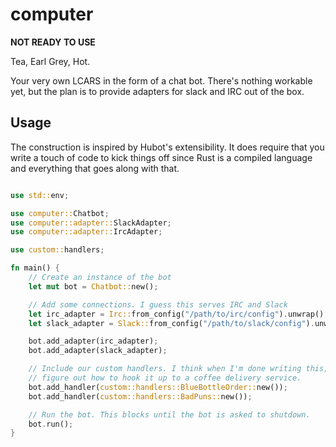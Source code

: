 computer
========

**NOT READY TO USE**

Tea, Earl Grey, Hot.

Your very own LCARS in the form of a chat bot. There's nothing workable yet, but
the plan is to provide adapters for slack and IRC out of the box.

## Usage

The construction is inspired by Hubot's extensibility. It does require that you
write a touch of code to kick things off since Rust is a compiled language and
everything that goes along with that.

```rust

use std::env;

use computer::Chatbot;
use computer::adapter::SlackAdapter;
use computer::adapter::IrcAdapter;

use custom::handlers;

fn main() {
    // Create an instance of the bot
    let mut bot = Chatbot::new();

    // Add some connections. I guess this serves IRC and Slack
    let irc_adapter = Irc::from_config("/path/to/irc/config").unwrap();
    let slack_adapter = Slack::from_config("/path/to/slack/config").unwrap();

    bot.add_adapter(irc_adapter);
    bot.add_adapter(slack_adapter);

    // Include our custom handlers. I think when I'm done writing this, I'll
    // figure out how to hook it up to a coffee delivery service.
    bot.add_handler(custom::handlers::BlueBottleOrder::new());
    bot.add_handler(custom::handlers::BadPuns::new());

    // Run the bot. This blocks until the bot is asked to shutdown.
    bot.run();
}
```
